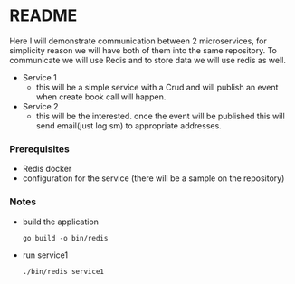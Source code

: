 # README #

Here I will demonstrate communication between 2 microservices, for simplicity reason we will have both of them into the same repository.
To communicate we will use Redis and to store data we will use redis as well.
* Service 1
  * this will be a simple service with a Crud and will publish an event when create book call will happen.
* Service 2
  * this will be the interested. once the event will be published this will send email(just log sm) to appropriate addresses.


### Prerequisites ###

* Redis docker 
* configuration for the service (there will be a sample on the repository)

### Notes ###
* build the application
  ``` code 
  go build -o bin/redis
   ```

* run service1
  ``` code 
  ./bin/redis service1 
  ```
